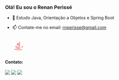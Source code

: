### Olá! Eu sou o Renan Perissé

- 🌱 Estudo Java, Orientação a Objetos e Spring Boot
- 📫 Contate-me no email: rnperisse@gmail.com
  
  <div style="display: inline_block"><br>
  <img align="center" alt="Renan-Java" height="30" width="40" src="https://raw.githubusercontent.com/devicons/devicon/master/icons/java/java-plain.svg">
</div>
  
  ##
  
  #### Contato:
  
  <div>
  <a href = "mailto:rnperisse@gmail.com"><img src="https://img.shields.io/badge/-Gmail-%23333?style=for-the-badge&logo=gmail&logoColor=white" target="_blank"></a>
  <a href="https://www.linkedin.com/in/renanperisse/" target="_blank"><img src="https://img.shields.io/badge/-LinkedIn-%230077B5?style=for-the-badge&logo=linkedin&logoColor=white" target="_blank"></a>   
   <a href="https://api.whatsapp.com/send/?phone=5521984052877&text&type=phone_number&app_absent=0" target="_blank"><img src="https://img.shields.io/badge/WhatsApp-25D366?style=for-the-badge&logo=whatsapp&logoColor=white" target="_blank"></a>   
  </div>
